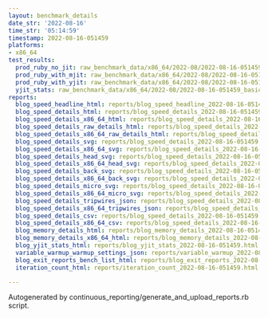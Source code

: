 ```yaml
---
layout: benchmark_details
date_str: '2022-08-16'
time_str: '05:14:59'
timestamp: 2022-08-16-051459
platforms:
- x86_64
test_results:
  prod_ruby_no_jit: raw_benchmark_data/x86_64/2022-08/2022-08-16-051459_basic_benchmark_prod_ruby_no_jit.json
  prod_ruby_with_mjit: raw_benchmark_data/x86_64/2022-08/2022-08-16-051459_basic_benchmark_prod_ruby_with_mjit.json
  prod_ruby_with_yjit: raw_benchmark_data/x86_64/2022-08/2022-08-16-051459_basic_benchmark_prod_ruby_with_yjit.json
  yjit_stats: raw_benchmark_data/x86_64/2022-08/2022-08-16-051459_basic_benchmark_yjit_stats.json
reports:
  blog_speed_headline_html: reports/blog_speed_headline_2022-08-16-051459.html
  blog_speed_details_html: reports/blog_speed_details_2022-08-16-051459.html
  blog_speed_details_x86_64_html: reports/blog_speed_details_2022-08-16-051459.x86_64.html
  blog_speed_details_raw_details_html: reports/blog_speed_details_2022-08-16-051459.raw_details.html
  blog_speed_details_x86_64_raw_details_html: reports/blog_speed_details_2022-08-16-051459.x86_64.raw_details.html
  blog_speed_details_svg: reports/blog_speed_details_2022-08-16-051459.svg
  blog_speed_details_x86_64_svg: reports/blog_speed_details_2022-08-16-051459.x86_64.svg
  blog_speed_details_head_svg: reports/blog_speed_details_2022-08-16-051459.head.svg
  blog_speed_details_x86_64_head_svg: reports/blog_speed_details_2022-08-16-051459.x86_64.head.svg
  blog_speed_details_back_svg: reports/blog_speed_details_2022-08-16-051459.back.svg
  blog_speed_details_x86_64_back_svg: reports/blog_speed_details_2022-08-16-051459.x86_64.back.svg
  blog_speed_details_micro_svg: reports/blog_speed_details_2022-08-16-051459.micro.svg
  blog_speed_details_x86_64_micro_svg: reports/blog_speed_details_2022-08-16-051459.x86_64.micro.svg
  blog_speed_details_tripwires_json: reports/blog_speed_details_2022-08-16-051459.tripwires.json
  blog_speed_details_x86_64_tripwires_json: reports/blog_speed_details_2022-08-16-051459.x86_64.tripwires.json
  blog_speed_details_csv: reports/blog_speed_details_2022-08-16-051459.csv
  blog_speed_details_x86_64_csv: reports/blog_speed_details_2022-08-16-051459.x86_64.csv
  blog_memory_details_html: reports/blog_memory_details_2022-08-16-051459.html
  blog_memory_details_x86_64_html: reports/blog_memory_details_2022-08-16-051459.x86_64.html
  blog_yjit_stats_html: reports/blog_yjit_stats_2022-08-16-051459.html
  variable_warmup_warmup_settings_json: reports/variable_warmup_2022-08-16-051459.warmup_settings.json
  blog_exit_reports_bench_list_html: reports/blog_exit_reports_2022-08-16-051459.bench_list.html
  iteration_count_html: reports/iteration_count_2022-08-16-051459.html

---
```

Autogenerated by continuous_reporting/generate_and_upload_reports.rb script.
